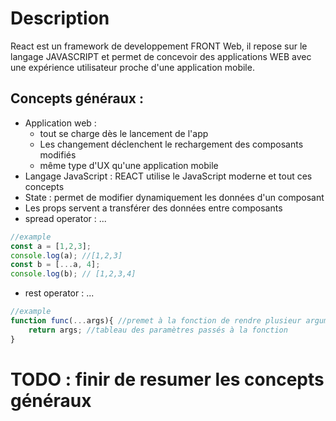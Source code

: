# Description 
React est un framework de developpement FRONT Web, il repose sur le langage JAVASCRIPT et permet de concevoir des applications WEB avec une expérience utilisateur proche d'une application mobile.

## Concepts généraux : 
- Application web : 
	- tout se charge dès le lancement de l'app
	- Les changement déclenchent le rechargement des composants modifiés
	- même type d'UX qu'une application mobile
- Langage JavaScript : REACT utilise le JavaScript moderne et tout ces concepts
- State : permet de modifier dynamiquement les données d'un composant
- Les props servent a transférer des données entre composants
- spread operator : ...
```js
//example
const a = [1,2,3];
console.log(a); //[1,2,3]
const b = [...a, 4];
console.log(b); // [1,2,3,4]
```
- rest operator : ...
```js
//example
function func(...args){ //premet à la fonction de rendre plusieur arguments sous forme d'un tableau
	return args; //tableau des paramètres passés à la fonction
}
```

# TODO : finir de resumer les concepts généraux